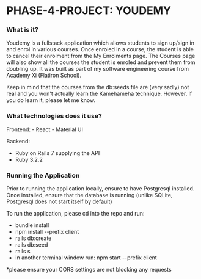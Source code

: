 # PHASE-4-PROJECT: YOUDEMY

<h3> What is it? </h3>
Youdemy is a fullstack application which allows students to sign up/sign in and enrol in various courses. 
Once enroled in a course, the student is able to cancel their enrolment from the My Enrolments page. The Courses page will also show all the courses the student is enroled and prevent them from doubling up. 
It was built as part of my software engineering course from Academy Xi (Flatiron School). 

Keep in mind that the courses from the db:seeds file are (very sadly) not real and you won't actually learn the Kamehameha technique. However, if you do learn it, please let me know.  

<h3> What technologies does it use? </h3>
Frontend: 
- React 
- Material UI

Backend: 
* Ruby on Rails 7 supplying the API 
* Ruby 3.2.2

<h3> Running the Application</h3>
Prior to running the application locally, ensure to have Postgresql installed. 
Once installed, ensure that the database is running (unlike SQLite, Postgresql does not start itself by default)

To run the application, please cd into the repo and run:
- bundle install
- npm install --prefix client
- rails db:create
- rails db:seed
- rails s
- in another terminal window run: npm start --prefix client

*please ensure your CORS settings are not blocking any requests

